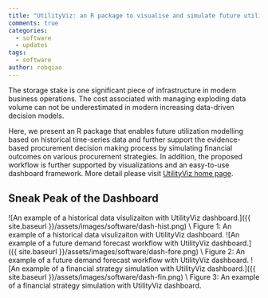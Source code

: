 ```yaml
---
title: "UtilityViz: an R package to visualise and simulate future utility consumptions"
comments: true
categories:
  - software
  - updates
tags:
  - software
author: robqiao
---
```


The storage stake is one significant piece of infrastructure in modern business operations. The cost associated with managing exploding data volume can not be underestimated in modern increasing data-driven decision models.

Here, we present an R package that enables future utilization modelling based on historical time-series data and further support the evidence-based procurement decision making process by simulating financial outcomes on various procurement strategies. In addition, the proposed workflow is further supported by visualizations and an easy-to-use dashboard framework. More detail please visit [UtilityViz home page]().

## Sneak Peak of the Dashboard
<!--- 
![Single Synteny Plot]({{ site.baseurl }}/assets/images/plots/Hsplot.png) \\
Figure 1: An example of a Single Synteny Plot

![Multiple Synteny Conservation Plot]({{ site.baseurl }}/assets/images/plots/Msplot.png)\\
Figure 2: An example of a Multiple Synteny Conservation Plot
--->

![An example of a historical data visulizaiton with UtilityViz dashboard.]({{ site.baseurl }}/assets/images/software/dash-hist.png) <!--- { width=80% } --> \\
Figure 1: An example of a historical data visulizaiton with UtilityViz dashboard.
![An example of a future demand forecast workflow with UtilityViz dashboard.]({{ site.baseurl }}/assets/images/software/dash-fore.png) <!--- { width=99% } ---> \\
Figure 2: An example of a future demand forecast workflow with UtilityViz dashboard. 
![An example of a financial strategy simulation with UtilityViz dashboard.]({{ site.baseurl }}/assets/images/software/dash-fin.png) <!--- { width=80% } --> \\
Figure 3: An example of a financial strategy simulation with UtilityViz dashboard. 
